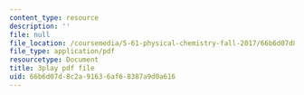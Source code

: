 ```yaml
---
content_type: resource
description: ''
file: null
file_location: /coursemedia/5-61-physical-chemistry-fall-2017/66b6d07d8c2a91636af68387a9d0a616_zwz9M1XNn-c.pdf
file_type: application/pdf
resourcetype: Document
title: 3play pdf file
uid: 66b6d07d-8c2a-9163-6af6-8387a9d0a616
---
```


